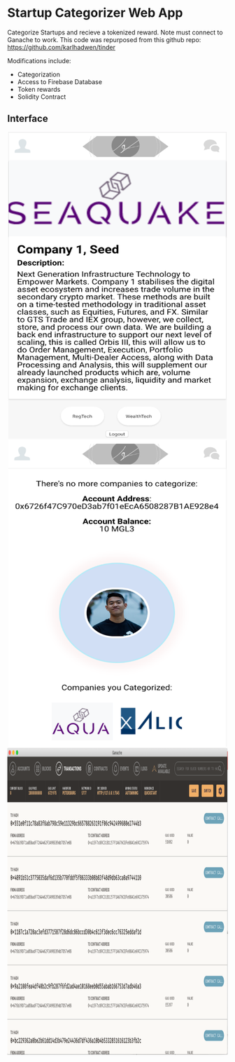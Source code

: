 # Startup Categorizer Web App

Categorize Startups and recieve a tokenized reward. Note must connect to Ganache to work. This code was repurposed from this github repo: https://github.com/karlhadwen/tinder

Modifications include:
- Categorization
- Access to Firebase Database
- Token rewards 
- Solidity Contract

## Interface
<p align="center">
<img src="thumbnail_App Interface.png" width="500" height="700"/>
<img src="thumbnail_App Token Dashboard.png" width="500" height="700"/>
<img src="thumbnail_Ganache Transactions.png" width="800" height="700"/>
</p>
